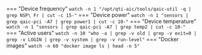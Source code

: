 === "Device frequency"
    ```
    watch -n 1 "/opt/qti-aic/tools/qaic-util -q | grep NSP\ Fr | cut -c 15-"
    ```
=== "Device power"
    ```
    watch -n 1 "sensors | grep qaic-pci -A7 | grep power1 | cut -c 10-"
    ```
=== "Device temperature"
    ```
    watch -n 1 "sensors | grep qaic-pci -A7 | grep temp2 | cut -c 10-"
    ```
=== "Active users"
    ```
    watch -n 10 "who -a | grep -v old | grep -v exit=0 | grep -v LOGIN | grep -v system | grep -v run-level"
    ```
=== "Docker images"
    ```
    watch -n 60 "docker image ls | head -n 5"
    ```